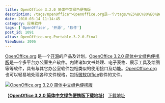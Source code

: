 ```yaml
---
title: OpenOffice 3.2.0 简体中文绿色便携版
description: /tags/OpenOffice">OpenOffice.org是一个/tags/%E5%BC%80%E6%BA%90">开源的产品及计划。post/OpenOffice.org-Portable-3.2.0-Final.html">OpenOffice3.2.0简体中文绿色便携版是一个多平台办公室生产软件。内建诸如文书处理、电子表格、展示工具及绘图等等软件，具有与其它办公室软件包相类似的使用接口及功能。post/OpenOffice.org-Portable-3.2.0-Final.html">OpenOffice.org也可以轻易地处理各种文件规格，包括/tags/Office">微软Office软件的文件。post/OpenOffice.org-Portable-3.2.0-Final.html">
date: 2010-03-14 11:14:45
category: 应用软件
tags: ['OpenOffice', '开源', '软件']
post_id: 1091
alias: OpenOffice.org-Portable-3.2.0-Final
ViewNums: 3006
---
```


[OpenOffice.org](/tags/OpenOffice) 是一个[开源](/tags/%E5%BC%80%E6%BA%90)的产品及计划。[OpenOffice 3.2.0 简体中文绿色便携版](/blog/openofficeorg-portable-320-final)是一个多平台办公室生产软件。内建诸如文书处理、电子表格、展示工具及绘图等等软件，具有与其它办公室软件包相类似的使用接口及功能。[OpenOffice.org](/blog/openofficeorg-portable-320-final)也可以轻易地处理各种文件规格，包括[微软Office](/tags/Office)软件的文件。

[![OpenOffice.org 3.2.0 简体中文绿色便携版](http://it.21cn.com/13/22.jpg)](/blog/openofficeorg-portable-320-final)

【[**OpenOffice 3.2.0 简体中文绿色便携版下载地址**](/blog/openofficeorg-portable-320-final)】
[下载地址](download.asp?id=398)

